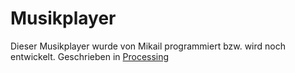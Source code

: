 # Musikplayer

Dieser Musikplayer wurde von Mikail programmiert bzw. wird noch entwickelt. Geschrieben in [Processing](Processing)
